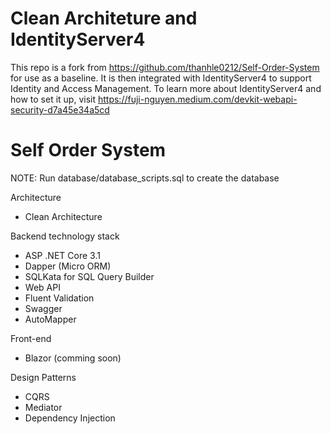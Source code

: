 # Clean Architeture and IdentityServer4

This repo is a fork from https://github.com/thanhle0212/Self-Order-System for use as a baseline.  It is then integrated with IdentityServer4 to support Identity and Access Management.   To learn more about IdentityServer4 and how to set it up, visit https://fuji-nguyen.medium.com/devkit-webapi-security-d7a45e34a5cd

# Self Order System

NOTE: Run database/database_scripts.sql to create the database

Architecture
- Clean Architecture

Backend technology stack
- ASP .NET Core 3.1
- Dapper (Micro ORM)
- SQLKata for SQL Query Builder
- Web API
- Fluent Validation
- Swagger
- AutoMapper

Front-end 
- Blazor (comming soon)

Design Patterns
- CQRS
- Mediator
- Dependency Injection
